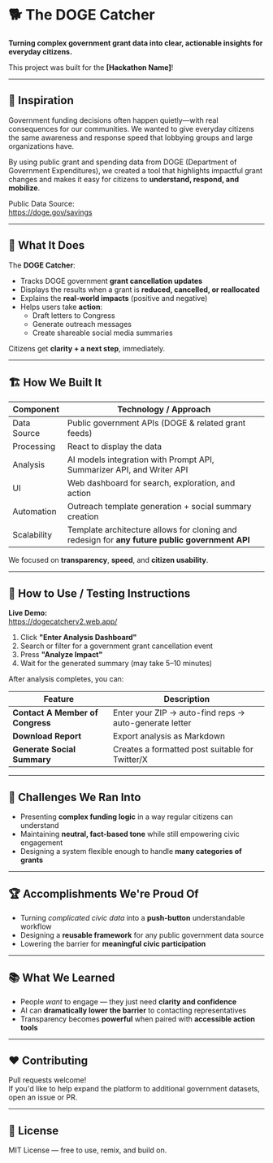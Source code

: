 # 🐕 The DOGE Catcher  
**Turning complex government grant data into clear, actionable insights for everyday citizens.**

This project was built for the **[Hackathon Name]**!

---

## 🎯 Inspiration

Government funding decisions often happen quietly—with real consequences for our communities. We wanted to give everyday citizens the same awareness and response speed that lobbying groups and large organizations have.

By using public grant and spending data from DOGE (Department of Government Expenditures), we created a tool that highlights impactful grant changes and makes it easy for citizens to **understand, respond, and mobilize**.

Public Data Source:  
https://doge.gov/savings

---

## 🧠 What It Does

The **DOGE Catcher**:

- Tracks DOGE government **grant cancellation updates**
- Displays the results when a grant is **reduced, cancelled, or reallocated**
- Explains the **real-world impacts** (positive and negative)
- Helps users take **action**:
  - Draft letters to Congress
  - Generate outreach messages
  - Create shareable social media summaries

Citizens get **clarity + a next step**, immediately.

---

## 🏗️ How We Built It

| Component | Technology / Approach |
|---------|------------------------|
| Data Source | Public government APIs (DOGE & related grant feeds) |
| Processing | React to display the data |
| Analysis | AI models integration with Prompt API, Summarizer API, and Writer API |
| UI | Web dashboard for search, exploration, and action |
| Automation | Outreach template generation + social summary creation |
| Scalability | Template architecture allows for cloning and redesign for **any future public government API** |

We focused on **transparency**, **speed**, and **citizen usability**.

---

## 🚀 How to Use / Testing Instructions

**Live Demo:**  
https://dogecatcherv2.web.app/

1. Click **"Enter Analysis Dashboard"**
2. Search or filter for a government grant cancellation event
3. Press **"Analyze Impact"**
4. Wait for the generated summary (may take 5–10 minutes)

After analysis completes, you can:

| Feature | Description |
|--------|-------------|
| **Contact A Member of Congress** | Enter your ZIP → auto-find reps → auto-generate letter |
| **Download Report** | Export analysis as Markdown |
| **Generate Social Summary** | Creates a formatted post suitable for Twitter/X |

---

## 🧩 Challenges We Ran Into

- Presenting **complex funding logic** in a way regular citizens can understand
- Maintaining **neutral, fact-based tone** while still empowering civic engagement
- Designing a system flexible enough to handle **many categories of grants**

---

## 🏆 Accomplishments We're Proud Of

- Turning *complicated civic data* into a **push-button** understandable workflow
- Designing a **reusable framework** for any public government data source
- Lowering the barrier for **meaningful civic participation**

---

## 📚 What We Learned

- People *want* to engage — they just need **clarity and confidence**
- AI can **dramatically lower the barrier** to contacting representatives
- Transparency becomes **powerful** when paired with **accessible action tools**

---

## ❤️ Contributing

Pull requests welcome!  
If you'd like to help expand the platform to additional government datasets, open an issue or PR.

---

## 📜 License

MIT License — free to use, remix, and build on.

